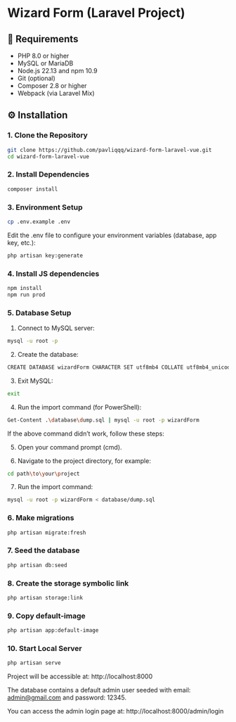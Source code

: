 # Wizard Form (Laravel Project)

## 🧰 Requirements

- PHP 8.0 or higher
- MySQL or MariaDB
- Node.js 22.13 and npm 10.9
- Git (optional)
- Composer 2.8 or higher
- Webpack (via Laravel Mix)

## ⚙️ Installation

### 1. Clone the Repository

```bash
git clone https://github.com/pavliqqq/wizard-form-laravel-vue.git
cd wizard-form-laravel-vue
```

### 2. Install Dependencies

```bash
composer install
```

### 3. Environment Setup

```bash
cp .env.example .env
```

Edit the .env file to configure your environment variables (database, app key, etc.):

```bash
php artisan key:generate
```

### 4. Install JS dependencies

```bash
npm install
npm run prod
```

### 5. Database Setup

1. Connect to MySQL server:

```bash
mysql -u root -p
```

2. Create the database:

```bash
CREATE DATABASE wizardForm CHARACTER SET utf8mb4 COLLATE utf8mb4_unicode_ci;
```

3. Exit MySQL:

```bash
exit
```

4. Run the import command (for PowerShell):

```bash
Get-Content .\database\dump.sql | mysql -u root -p wizardForm
```

If the above command didn’t work, follow these steps:

5. Open your command prompt (cmd).

6. Navigate to the project directory, for example:

```bash
cd path\to\your\project
```

7. Run the import command:

```bash
mysql -u root -p wizardForm < database/dump.sql
```

### 6. Make migrations

```bash
php artisan migrate:fresh
```

### 7. Seed the database

```bash
php artisan db:seed
```

### 8. Create the storage symbolic link

```bash
php artisan storage:link
```

### 9. Copy default-image

```bash
php artisan app:default-image
```

### 10. Start Local Server

```bash
php artisan serve
```

Project will be accessible at:
http://localhost:8000

The database contains a default admin user seeded
with email: admin@gmail.com and password: 12345.

You can access the admin login page at:
http://localhost:8000/admin/login
